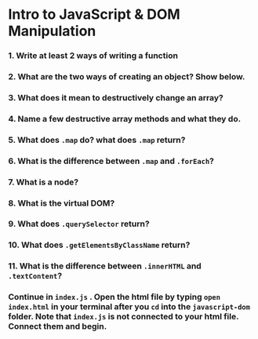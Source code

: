 # Intro to JavaScript & DOM Manipulation

### 1. Write at least 2 ways of writing a function

### 2. What are the two ways of creating an object? Show below.

### 3. What does it mean to destructively change an array?

### 4. Name a few destructive array methods and what they do.

### 5. What does `.map` do? what does `.map` return?

### 6. What is the difference between `.map` and `.forEach`?

### 7. What is a node?

### 8. What is the virtual DOM?

### 9. What does `.querySelector` return?

### 10. What does `.getElementsByClassName` return?

### 11. What is the difference between `.innerHTML` and `.textContent`?

### Continue in `index.js` . Open the html file by typing `open index.html` in your terminal after you `cd` into the `javascript-dom` folder. Note that `index.js` is not connected to your html file. Connect them and begin.

